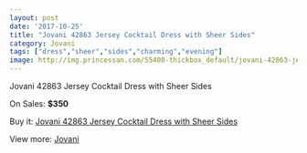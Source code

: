 ```yaml
---
layout: post
date: '2017-10-25'
title: "Jovani 42863 Jersey Cocktail Dress with Sheer Sides"
category: Jovani
tags: ["dress","sheer","sides","charming","evening"]
image: http://img.princessan.com/55408-thickbox_default/jovani-42863-jersey-cocktail-dress-with-sheer-sides.jpg
---
```

Jovani 42863 Jersey Cocktail Dress with Sheer Sides

On Sales: **$350**
<a href="https://www.princessan.com/en/jovani/24904-jovani-42863-jersey-cocktail-dress-with-sheer-sides.html"><amp-img layout="responsive" width="600" height="600" src="//img.princessan.com/55408-thickbox_default/jovani-42863-jersey-cocktail-dress-with-sheer-sides.jpg" alt="Jovani 42863 Jersey Cocktail Dress with Sheer Sides 0" /></a>
<a href="https://www.princessan.com/en/jovani/24904-jovani-42863-jersey-cocktail-dress-with-sheer-sides.html"><amp-img layout="responsive" width="600" height="600" src="//img.princessan.com/55411-thickbox_default/jovani-42863-jersey-cocktail-dress-with-sheer-sides.jpg" alt="Jovani 42863 Jersey Cocktail Dress with Sheer Sides 1" /></a>
<a href="https://www.princessan.com/en/jovani/24904-jovani-42863-jersey-cocktail-dress-with-sheer-sides.html"><amp-img layout="responsive" width="600" height="600" src="//img.princessan.com/55410-thickbox_default/jovani-42863-jersey-cocktail-dress-with-sheer-sides.jpg" alt="Jovani 42863 Jersey Cocktail Dress with Sheer Sides 2" /></a>
<a href="https://www.princessan.com/en/jovani/24904-jovani-42863-jersey-cocktail-dress-with-sheer-sides.html"><amp-img layout="responsive" width="600" height="600" src="//img.princessan.com/55409-thickbox_default/jovani-42863-jersey-cocktail-dress-with-sheer-sides.jpg" alt="Jovani 42863 Jersey Cocktail Dress with Sheer Sides 3" /></a>

Buy it: [Jovani 42863 Jersey Cocktail Dress with Sheer Sides](https://www.princessan.com/en/jovani/24904-jovani-42863-jersey-cocktail-dress-with-sheer-sides.html "Jovani 42863 Jersey Cocktail Dress with Sheer Sides")

View more: [Jovani](https://www.princessan.com/en/26-jovani "Jovani")